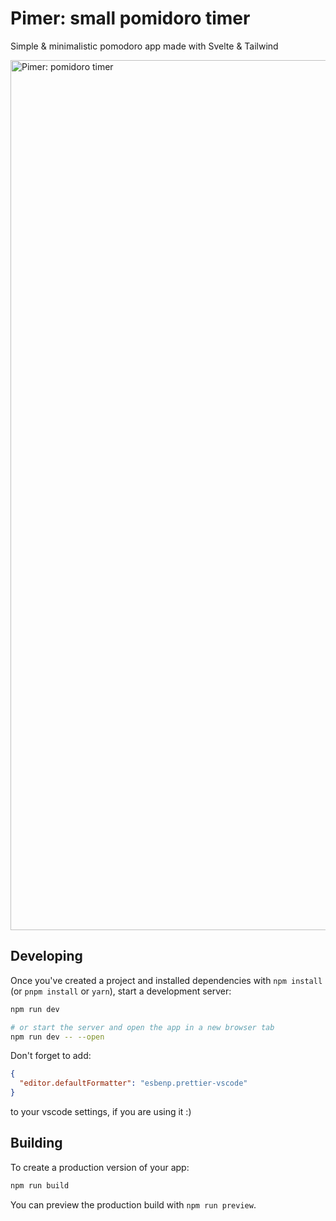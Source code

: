 # Pimer: small pomidoro timer

Simple & minimalistic pomodoro app made with Svelte & Tailwind

<img width="1392" alt="Pimer: pomidoro timer" src="https://user-images.githubusercontent.com/15245834/198347281-4e6f9e17-53e2-4e16-b39f-da1f76a4017e.png">

## Developing

Once you've created a project and installed dependencies with `npm install` (or `pnpm install` or `yarn`), start a development server:

```bash
npm run dev

# or start the server and open the app in a new browser tab
npm run dev -- --open
```

Don't forget to add:

```json
{
  "editor.defaultFormatter": "esbenp.prettier-vscode"
}
```

to your vscode settings, if you are using it :)

## Building

To create a production version of your app:

```bash
npm run build
```

You can preview the production build with `npm run preview`.
